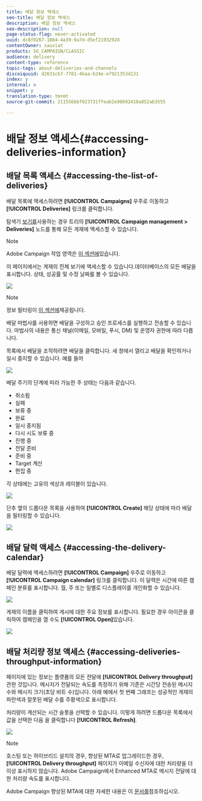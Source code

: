 ```yaml
---
title: 배달 정보 액세스
seo-title: 배달 정보 액세스
description: 배달 정보 액세스
seo-description: null
page-status-flag: never-activated
uuid: dc8f0267-1884-4a39-9a7d-d5ef21932928
contentOwner: sauviat
products: SG_CAMPAIGN/CLASSIC
audience: delivery
content-type: reference
topic-tags: about-deliveries-and-channels
discoiquuid: d2631c67-7781-4baa-b24e-e7921353d131
index: y
internal: n
snippet: y
translation-type: tm+mt
source-git-commit: 211556bbf023731ffeab2e90692410a852ab3555

---
```



# 배달 정보 액세스{#accessing-deliveries-information}

## 배달 목록 액세스 {#accessing-the-list-of-deliveries}

배달 목록에 액세스하려면 **[!UICONTROL Campaigns]** 우주로 이동하고 **[!UICONTROL Deliveries]** 링크를 클릭합니다.

탐색기 [보기를](../../platform/using/adobe-campaign-workspace.md#about-adobe-campaign-explorer)사용하는 경우 트리의 **[!UICONTROL Campaign management > Deliveries]** 노드를 통해 모든 게재에 액세스할 수 있습니다.

>[!NOTE]
>
>Adobe Campaign 작업 영역은 [이 섹션에](../../platform/using/adobe-campaign-workspace.md)있습니다.

이 페이지에서는 게재의 전체 보기에 액세스할 수 있습니다.데이터베이스의 모든 배달을 표시합니다. 상태, 성공률 및 수정 날짜를 볼 수 있습니다.

![](assets/d_ncs_user_filter_interface_delivery01.png)

>[!NOTE]
>
>정보 필터링이 [이 섹션에](../../platform/using/filtering-options.md)제공됩니다.

배달 마법사를 사용하면 배달을 구성하고 승인 프로세스를 실행하고 전송할 수 있습니다. 마법사의 내용은 통신 채널(이메일, 모바일, 푸시, DM) 및 운영자 권한에 따라 다릅니다.

목록에서 배달을 조작하려면 배달을 클릭합니다. 새 창에서 열리고 배달을 확인하거나 일시 중지할 수 있습니다. 예를 들어

![](assets/s_ncs_user_interface_delivery02.png)

배달 주기의 단계에 따라 가능한 주 상태는 다음과 같습니다.

* 취소됨
* 실패
* 보류 중
* 완료
* 일시 중지됨
* 다시 시도 보류 중
* 진행 중
* 전달 준비
* 준비 중
* Target 계산
* 편집 중

각 상태에는 고유의 색상과 레이블이 있습니다.

![](assets/s_ncs_user_status_campaigns_120.png)

단추 옆의 드롭다운 목록을 사용하여 **[!UICONTROL Create]** 해당 상태에 따라 배달을 필터링할 수 있습니다.

![](assets/delivery_filter_status.png)

## 배달 달력 액세스 {#accessing-the-delivery-calendar}

배달 달력에 액세스하려면 **[!UICONTROL Campaign]** 우주로 이동하고 **[!UICONTROL Campaign calendar]** 링크를 클릭합니다. 이 달력은 시간에 따른 캠페인 분류를 표시합니다. 월, 주 또는 일별로 디스플레이를 개인화할 수 있습니다.

![](assets/s_ncs_user_interface_delivery04.png)

게재의 이름을 클릭하여 게시에 대한 주요 정보를 표시합니다. 필요한 경우 아이콘을 클릭하여 캠페인을 열 수도 **[!UICONTROL Open]**&#x200B;있습니다.

![](assets/s_ncs_user_interface_delivery05.png)

## 배달 처리량 정보 액세스 {#accessing-deliveries-throughput-information}

페이지에 있는 정보는 플랫폼의 모든 전달에 **[!UICONTROL Delivery throughput]** 관한 것입니다. 메시지가 전달되는 속도를 측정하기 위해 기준은 시간당 전송된 메시지 수와 메시지 크기(초당 비트 수)입니다. 아래 예에서 첫 번째 그래프는 성공적인 게재의 파란색과 잘못된 배달 수를 주황색으로 표시합니다.

처리량이 계산되는 시간 슬롯을 선택할 수 있습니다. 이렇게 하려면 드롭다운 목록에서 값을 선택한 다음 을 클릭합니다 **[!UICONTROL Refresh]**.

![](assets/s_ncs_user_interface_delivery06.png)

>[!NOTE]
>
>호스팅 또는 하이브리드 설치의 경우, 향상된 MTA로 업그레이드한 경우, **[!UICONTROL Delivery throughput]** 페이지가 이메일 수신자에 대한 처리량을 더 이상 표시하지 않습니다. Adobe Campaign에서 Enhanced MTA로 메시지 전달에 대한 처리량 속도를 표시합니다.
>
>Adobe Campaign 향상된 MTA에 대한 자세한 내용은 이 [문서를](https://helpx.adobe.com/campaign/kb/campaign-enhanced-mta.html)참조하십시오.